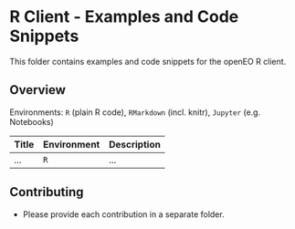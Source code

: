 # R Client - Examples and Code Snippets

This folder contains examples and code snippets for the openEO R client.

## Overview

Environments: `R` (plain R code), `RMarkdown` (incl. knitr), `Jupyter` (e.g. Notebooks)

| Title | Environment | Description |
| ----- | ----------- | ----------- |
| ...   | `R`         | ...         |

## Contributing

* Please provide each contribution in a separate folder.
